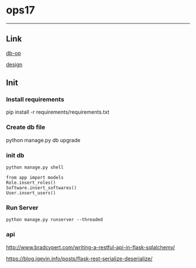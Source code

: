 # ops17

------

## Link
[db-op](/docs/db.md)

[design](/docs/design.md)

## Init
### Install requirements
pip install -r requirements/requirements.txt

### Create db file
python manage.py db upgrade

### init db
```shell
python manage.py shell   

from app import models
Role.insert_roles()
Software.insert_softwares()
User.insert_users()
```

### Run Server
```shell
python manage.py runserver --threaded
```


### api
http://www.bradcypert.com/writing-a-restful-api-in-flask-sqlalchemy/

https://blog.igevin.info/posts/flask-rest-serialize-deserialize/